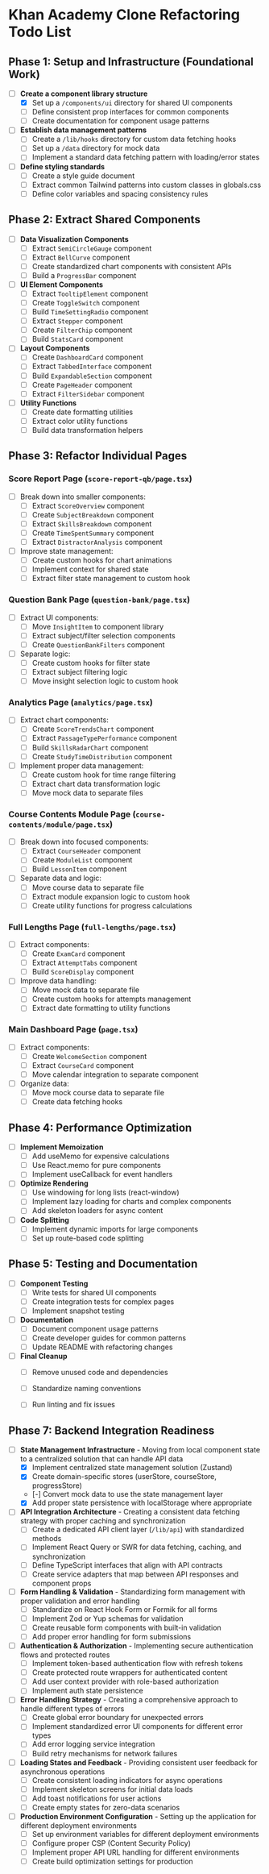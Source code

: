 # Khan Academy Clone Refactoring Todo List

## Phase 1: Setup and Infrastructure (Foundational Work)

- [ ] **Create a component library structure**
  - [x] Set up a `/components/ui` directory for shared UI components
  - [ ] Define consistent prop interfaces for common components
  - [ ] Create documentation for component usage patterns

- [ ] **Establish data management patterns**
  - [ ] Create a `/lib/hooks` directory for custom data fetching hooks
  - [ ] Set up a `/data` directory for mock data
  - [ ] Implement a standard data fetching pattern with loading/error states

- [ ] **Define styling standards**
  - [ ] Create a style guide document
  - [ ] Extract common Tailwind patterns into custom classes in globals.css
  - [ ] Define color variables and spacing consistency rules

## Phase 2: Extract Shared Components

- [ ] **Data Visualization Components**
  - [ ] Extract `SemiCircleGauge` component
  - [ ] Extract `BellCurve` component
  - [ ] Create standardized chart components with consistent APIs
  - [ ] Build a `ProgressBar` component

- [ ] **UI Element Components**
  - [ ] Extract `TooltipElement` component
  - [ ] Create `ToggleSwitch` component
  - [ ] Build `TimeSettingRadio` component
  - [ ] Extract `Stepper` component
  - [ ] Create `FilterChip` component
  - [ ] Build `StatsCard` component

- [ ] **Layout Components**
  - [ ] Create `DashboardCard` component
  - [ ] Extract `TabbedInterface` component
  - [ ] Build `ExpandableSection` component
  - [ ] Create `PageHeader` component
  - [ ] Extract `FilterSidebar` component

- [ ] **Utility Functions**
  - [ ] Create date formatting utilities
  - [ ] Extract color utility functions
  - [ ] Build data transformation helpers

## Phase 3: Refactor Individual Pages

### Score Report Page (`score-report-qb/page.tsx`)

- [ ] Break down into smaller components:
  - [ ] Extract `ScoreOverview` component
  - [ ] Create `SubjectBreakdown` component
  - [ ] Extract `SkillsBreakdown` component
  - [ ] Create `TimeSpentSummary` component
  - [ ] Extract `DistractorAnalysis` component

- [ ] Improve state management:
  - [ ] Create custom hooks for chart animations
  - [ ] Implement context for shared state
  - [ ] Extract filter state management to custom hook

### Question Bank Page (`question-bank/page.tsx`)

- [ ] Extract UI components:
  - [ ] Move `InsightItem` to component library
  - [ ] Extract subject/filter selection components
  - [ ] Create `QuestionBankFilters` component

- [ ] Separate logic:
  - [ ] Create custom hooks for filter state
  - [ ] Extract subject filtering logic
  - [ ] Move insight selection logic to custom hook

### Analytics Page (`analytics/page.tsx`)

- [ ] Extract chart components:
  - [ ] Create `ScoreTrendsChart` component
  - [ ] Extract `PassageTypePerformance` component
  - [ ] Build `SkillsRadarChart` component
  - [ ] Create `StudyTimeDistribution` component

- [ ] Implement proper data management:
  - [ ] Create custom hook for time range filtering
  - [ ] Extract chart data transformation logic
  - [ ] Move mock data to separate files

### Course Contents Module Page (`course-contents/module/page.tsx`)

- [ ] Break down into focused components:
  - [ ] Extract `CourseHeader` component
  - [ ] Create `ModuleList` component
  - [ ] Build `LessonItem` component
  
- [ ] Separate data and logic:
  - [ ] Move course data to separate file
  - [ ] Extract module expansion logic to custom hook
  - [ ] Create utility functions for progress calculations

### Full Lengths Page (`full-lengths/page.tsx`)

- [ ] Extract components:
  - [ ] Create `ExamCard` component
  - [ ] Extract `AttemptTabs` component
  - [ ] Build `ScoreDisplay` component

- [ ] Improve data handling:
  - [ ] Move mock data to separate file
  - [ ] Create custom hooks for attempts management
  - [ ] Extract date formatting to utility functions

### Main Dashboard Page (`page.tsx`)

- [ ] Extract components:
  - [ ] Create `WelcomeSection` component
  - [ ] Extract `CourseCard` component
  - [ ] Move calendar integration to separate component

- [ ] Organize data:
  - [ ] Move mock course data to separate file
  - [ ] Create data fetching hooks

## Phase 4: Performance Optimization

- [ ] **Implement Memoization**
  - [ ] Add useMemo for expensive calculations
  - [ ] Use React.memo for pure components
  - [ ] Implement useCallback for event handlers

- [ ] **Optimize Rendering**
  - [ ] Use windowing for long lists (react-window)
  - [ ] Implement lazy loading for charts and complex components
  - [ ] Add skeleton loaders for async content

- [ ] **Code Splitting**
  - [ ] Implement dynamic imports for large components
  - [ ] Set up route-based code splitting

## Phase 5: Testing and Documentation

- [ ] **Component Testing**
  - [ ] Write tests for shared UI components
  - [ ] Create integration tests for complex pages
  - [ ] Implement snapshot testing

- [ ] **Documentation**
  - [ ] Document component usage patterns
  - [ ] Create developer guides for common patterns
  - [ ] Update README with refactoring changes

- [ ] **Final Cleanup**
  - [ ] Remove unused code and dependencies
  - [ ] Standardize naming conventions
  - [ ] Run linting and fix issues


## Phase 7: Backend Integration Readiness

- [ ] **State Management Infrastructure** - Moving from local component state to a centralized solution that can handle API data
  - [X] Implement centralized state management solution (Zustand)
  - [X] Create domain-specific stores (userStore, courseStore, progressStore)
  - [-] Convert mock data to use the state management layer
  - [X] Add proper state persistence with localStorage where appropriate

- [ ] **API Integration Architecture** - Creating a consistent data fetching strategy with proper caching and synchronization
  - [ ] Create a dedicated API client layer (`/lib/api`) with standardized methods
  - [ ] Implement React Query or SWR for data fetching, caching, and synchronization
  - [ ] Define TypeScript interfaces that align with API contracts
  - [ ] Create service adapters that map between API responses and component props

- [ ] **Form Handling & Validation** - Standardizing form management with proper validation and error handling
  - [ ] Standardize on React Hook Form or Formik for all forms
  - [ ] Implement Zod or Yup schemas for validation
  - [ ] Create reusable form components with built-in validation
  - [ ] Add proper error handling for form submissions

- [ ] **Authentication & Authorization** - Implementing secure authentication flows and protected routes
  - [ ] Implement token-based authentication flow with refresh tokens
  - [ ] Create protected route wrappers for authenticated content
  - [ ] Add user context provider with role-based authorization
  - [ ] Implement auth state persistence

- [ ] **Error Handling Strategy** - Creating a comprehensive approach to handle different types of errors
  - [ ] Create global error boundary for unexpected errors
  - [ ] Implement standardized error UI components for different error types
  - [ ] Add error logging service integration
  - [ ] Build retry mechanisms for network failures

- [ ] **Loading States and Feedback** - Providing consistent user feedback for asynchronous operations
  - [ ] Create consistent loading indicators for async operations
  - [ ] Implement skeleton screens for initial data loads
  - [ ] Add toast notifications for user actions
  - [ ] Create empty states for zero-data scenarios

- [ ] **Production Environment Configuration** - Setting up the application for different deployment environments
  - [ ] Set up environment variables for different deployment environments
  - [ ] Configure proper CSP (Content Security Policy)
  - [ ] Implement proper API URL handling for different environments
  - [ ] Create build optimization settings for production 